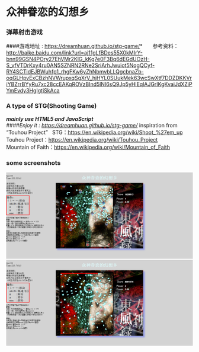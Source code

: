 # 众神眷恋的幻想乡
### 弹幕射击游戏
####游戏地址 : https://dreamhuan.github.io/stg-game/*  
    
参考资料：http://baike.baidu.com/link?url=aj11gLfBDes55X0kMIrY-bnn99GSN4POry27EhVMr2KlG_kKg7e0F3Bq6dEGdUOzH-S_vfVTDrKxy4ru0AN5SZNRN2RNe2SriArhJwuiot5NqgQCyf-RY4SCTidEJBWuhfp1_rhgFKw6yZhNbmvbLLQgcbnaZb-oqGLHpvExCBzhNVWrupxqSgXrV_hjHYL0SUukMek63wcSwXtf7DDZDKKVriYBZrrBYyRu7xc28ccEAKqROVzBInd5lNI6sQ9Jp5yHlEqlAJGrIKgKvaiJdXZiPYmEvdy3HgIgtjSkAca
### A type of STG(Shooting Game)
***mainly use HTML5 and JavaScript***  
####*Enjoy it : https://dreamhuan.github.io/stg-game/* 
inspiration from “Touhou Project”  
STG：https://en.wikipedia.org/wiki/Shoot_%27em_up  
Touhou Project：https://en.wikipedia.org/wiki/Touhou_Project  
Mountain of Faith：https://en.wikipedia.org/wiki/Mountain_of_Faith

### some screenshots
![弹幕](1.png)
![BOSS](2.png)

